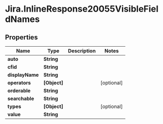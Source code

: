# Jira.InlineResponse20055VisibleFieldNames

## Properties

Name | Type | Description | Notes
------------ | ------------- | ------------- | -------------
**auto** | **String** |  | 
**cfid** | **String** |  | 
**displayName** | **String** |  | 
**operators** | **[Object]** |  | [optional] 
**orderable** | **String** |  | 
**searchable** | **String** |  | 
**types** | **[Object]** |  | [optional] 
**value** | **String** |  | 



